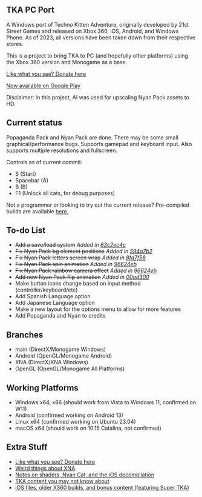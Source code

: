 ## TKA PC Port
A Windows port of Techno Kitten Adventure, originally developed by 21st Street Games and released on Xbox 360, iOS, Android, and Windows Phone. As of 2023, all versions have been taken down from their respective stores.

This is a project to bring TKA to PC (and hopefully other platforms) using the Xbox 360 version and Monogame as a base.

[Like what you see? Donate here](https://buymeacoffee.com/shadowartist201)

[Now available on Google Play](https://play.google.com/store/apps/details?id=com.shadow.TKA_Android)

Disclaimer: In this project, AI was used for upscaling Nyan Pack assets to HD.

## Current status 
Popaganda Pack and Nyan Pack are done. There may be some small graphical/performance bugs. Supports gamepad and keyboard input. Also supports multiple resolutions and fullscreen.

Controls as of current commit:
- S (Start)
- Spacebar (A)
- B (B)
- F1 (Unlock all cats, for debug purposes)

Not a programmer or looking to try out the current release? Pre-compiled builds are available [here.](https://github.com/shadowartist201/TKA-PC-Port/releases)

## To-do List
- ~~Add a save/load system~~  *Added in [63c2ec4c](https://github.com/shadowartist201/TKA-PC-Port/commit/63c2ec4c33aa6a5f5ce0c7d0e02392b6ede00c38)*
- ~~Fix Nyan Pack bg element positions~~  *Added in [594a7b2](https://github.com/shadowartist201/TKA-PC-Port/commit/594a7b2f0771be42af771e901974474d1b43d394)*
- ~~Fix Nyan Pack letters screen wrap~~  *Added in [8fd7f58](https://github.com/shadowartist201/TKA-PC-Port/commit/8fd7f5890bfac25b4ebaa351c0e46626a9d18d01)*
- ~~Fix Nyan Pack spin animation~~ *Added in [96624eb](https://github.com/shadowartist201/TKA-PC-Port/commit/96624eb50a035073cc9c33cb3a5a0b5f10e6be9e)*
- ~~Fix Nyan Pack rainbow camera effect~~ *Added in [96624eb](https://github.com/shadowartist201/TKA-PC-Port/commit/96624eb50a035073cc9c33cb3a5a0b5f10e6be9e)*
- ~~Add new Nyan Pack flip animation~~  *Added in [00ad300](https://github.com/shadowartist201/TKA-PC-Port/commit/00ad300fe22641533019230b08bc2f65642a99ce)*
- Make button icons change based on input method (controller/keyboard/etc)
- Add Spanish Language option
- Add Japanese Language option
- Make a new layout for the options menu to allow for more features
- Add Popaganda and Nyan to credits

## Branches
- main (DirectX/Monogame Windows)
- Android (OpenGL/Monogame Android)
- XNA (DirectX/XNA Windows)
- OpenGL (OpenGL/Monogame All Platforms)

## Working Platforms
- Windows x64, x86 (should work from Vista to Windows 11, confirmed on W11)
- Android (confirmed working on Android 13)
- Linux x64 (confirmed working on Ubuntu 23.04)
- macOS x64 (should work on 10.15 Catalina, not confirmed)

## Extra Stuff
- [Like what you see? Donate here](https://buymeacoffee.com/shadowartist201)
- [Weird things about XNA](https://shadowartist201.blogspot.com/search/label/XNA)
- [Notes on shaders, Nyan Cat, and the iOS decompilation](https://github.com/shadowartist201/TKA-PC-Port/wiki)
- [TKA content you may not know about](https://shadowartist201.blogspot.com/search/label/TKA%20Archive)
- [iOS files, older X360 builds, and bonus content (featuring Super TKA)](https://drive.google.com/drive/folders/1_E_SOGg3zQZ-UZF7XdIhKeQGP2YJZyxn?usp=sharing)
